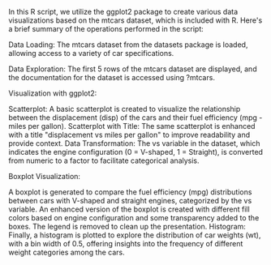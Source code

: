 In this R script, we utilize the ggplot2 package to create various data visualizations based on the mtcars dataset, which is included with R. Here's a brief summary of the operations performed in the script:

Data Loading: The mtcars dataset from the datasets package is loaded, allowing access to a variety of car specifications.

Data Exploration: The first 5 rows of the mtcars dataset are displayed, and the documentation for the dataset is accessed using ?mtcars.

Visualization with ggplot2:

Scatterplot: A basic scatterplot is created to visualize the relationship between the displacement (disp) of the cars and their fuel efficiency (mpg - miles per gallon).
Scatterplot with Title: The same scatterplot is enhanced with a title "displacement vs miles per gallon" to improve readability and provide context.
Data Transformation: The vs variable in the dataset, which indicates the engine configuration (0 = V-shaped, 1 = Straight), is converted from numeric to a factor to facilitate categorical analysis.

Boxplot Visualization:

A boxplot is generated to compare the fuel efficiency (mpg) distributions between cars with V-shaped and straight engines, categorized by the vs variable.
An enhanced version of the boxplot is created with different fill colors based on engine configuration and some transparency added to the boxes. The legend is removed to clean up the presentation.
Histogram: Finally, a histogram is plotted to explore the distribution of car weights (wt), with a bin width of 0.5, offering insights into the frequency of different weight categories among the cars.
